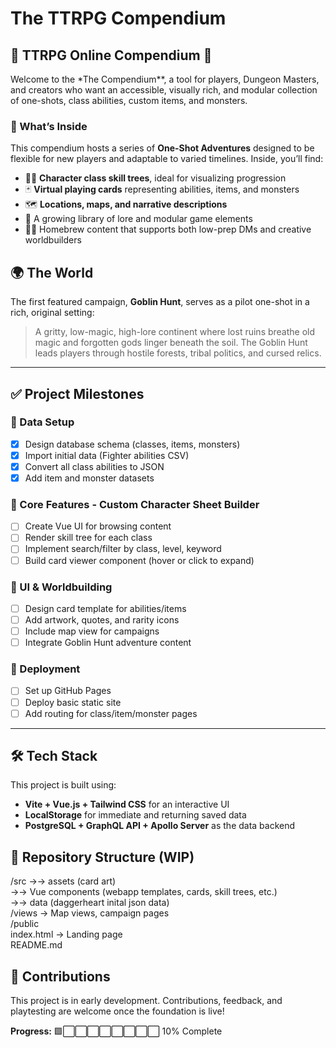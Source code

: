 # The TTRPG Compendium

## 📓 TTRPG Online Compendium 📓

Welcome to the \*The Compendium\*\*, a tool for players, Dungeon Masters, and creators who want an accessible, visually rich, and modular collection of one-shots, class abilities, custom items, and monsters.

### 🧩 What’s Inside

This compendium hosts a series of **One-Shot Adventures** designed to be flexible for new players and adaptable to varied timelines. Inside, you’ll find:

- 🧙‍♂️ **Character class skill trees**, ideal for visualizing progression
- 🃏 **Virtual playing cards** representing abilities, items, and monsters
- 🗺️ **Locations, maps, and narrative descriptions**
- 📖 A growing library of lore and modular game elements
- 🧑‍🎨 Homebrew content that supports both low-prep DMs and creative worldbuilders

## 🌍 The World

The first featured campaign, **Goblin Hunt**, serves as a pilot one-shot in a rich, original setting:

> A gritty, low-magic, high-lore continent where lost ruins breathe old magic and forgotten gods linger beneath the soil. The Goblin Hunt leads players through hostile forests, tribal politics, and cursed relics.

---

## ✅ Project Milestones

### 📁 Data Setup

- [x] Design database schema (classes, items, monsters)
- [x] Import initial data (Fighter abilities CSV)
- [x] Convert all class abilities to JSON
- [x] Add item and monster datasets

### 🧠 Core Features - Custom Character Sheet Builder

- [ ] Create Vue UI for browsing content
- [ ] Render skill tree for each class
- [ ] Implement search/filter by class, level, keyword
- [ ] Build card viewer component (hover or click to expand)

### 🎨 UI & Worldbuilding

- [ ] Design card template for abilities/items
- [ ] Add artwork, quotes, and rarity icons
- [ ] Include map view for campaigns
- [ ] Integrate Goblin Hunt adventure content

### 🚀 Deployment

- [ ] Set up GitHub Pages
- [ ] Deploy basic static site
- [ ] Add routing for class/item/monster pages

---

## 🛠️ Tech Stack

This project is built using:

- **Vite + Vue.js + Tailwind CSS** for an interactive UI
- **LocalStorage** for immediate and returning saved data
- **PostgreSQL + GraphQL API + Apollo Server** as the data backend

## 📂 Repository Structure (WIP)

/src →→ assets (card art) <br />
→→ Vue components (webapp templates, cards, skill trees, etc.) <br />
→→ data (daggerheart inital json data) <br />
/views → Map views, campaign pages <br />
/public <br />
index.html → Landing page <br />
README.md <br />

## 🤝 Contributions

This project is in early development. Contributions, feedback, and playtesting are welcome once the foundation is live!

**Progress:** 🟩⬜⬜⬜⬜⬜⬜⬜⬜ 10% Complete
